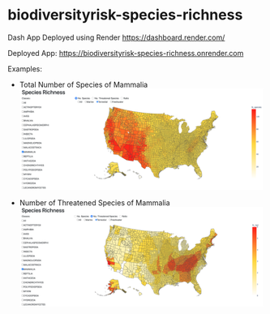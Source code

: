 # biodiversityrisk-species-richness

Dash App Deployed using Render
https://dashboard.render.com/

Deployed App: https://biodiversityrisk-species-richness.onrender.com

Examples:
- Total Number of Species of Mammalia
![My Image](gph/mammalia_speciesnum.png)

- Number of Threatened Species of Mammalia
![My Image](gph/mammalia_speciesthreatened.png)
